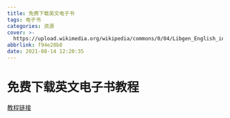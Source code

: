 ```yaml
---
title: 免费下载英文电子书
tags: 电子书
categories: 资源
cover: >-
  https://upload.wikimedia.org/wikipedia/commons/0/04/Libgen_English_interface.png
abbrlink: f94e28b8
date: 2021-08-14 12:20:35
---
```

# 免费下载英文电子书教程
[教程链接](https://www.bilibili.com/video/BV1AL411J7g8/)
